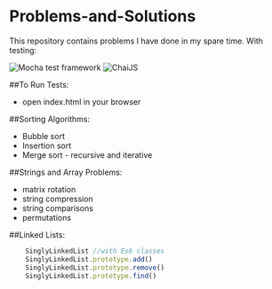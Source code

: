 # Problems-and-Solutions
This repository contains problems I have done in my spare time. With testing:
<div>
  <img src="https://cldup.com/xFVFxOioAU.svg" alt="Mocha test framework"/>
  <img alt="ChaiJS" src="http://chaijs.com/img/chai-logo.png"/>
</div>

##To Run Tests:
- open index.html in your browser

##Sorting Algorithms:
- Bubble sort
- Insertion sort
- Merge sort - recursive and iterative

##Strings and Array Problems:
- matrix rotation
- string compression
- string comparisons
- permutations

##Linked Lists:
```javascript
    SinglyLinkedList //with Es6 classes
    SinglyLinkedList.prototype.add()
    SinglyLinkedList.prototype.remove()
    SinglyLinkedList.prototype.find()
```
